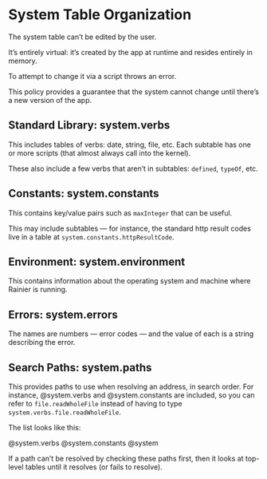 # System Table Organization

The system table can’t be edited by the user.

It’s entirely virtual: it’s created by the app at runtime and resides entirely in memory.

To attempt to change it via a script throws an error.

This policy provides a guarantee that the system cannot change until there’s a new version of the app.

## Standard Library: system.verbs

This includes tables of verbs: date, string, file, etc. Each subtable has one or more scripts (that almost always call into the kernel).

These also include a few verbs that aren’t in subtables: `defined`, `typeOf`, etc.

## Constants: system.constants

This contains key/value pairs such as `maxInteger` that can be useful.

This may include subtables — for instance, the standard http result codes live in a table at `system.constants.httpResultCode`.

## Environment: system.environment

This contains information about the operating system and machine where Rainier is running.

## Errors: system.errors

The names are numbers — error codes — and the value of each is a string describing the error.

## Search Paths: system.paths

This provides paths to use when resolving an address, in search order. For instance, @system.verbs and @system.constants are included, so you can refer to `file.readWholeFile` instead of having to type `system.verbs.file.readWholeFile`.

The list looks like this:

@system.verbs
@system.constants
@system

If a path can’t be resolved by checking these paths first, then it looks at top-level tables until it resolves (or fails to resolve).

